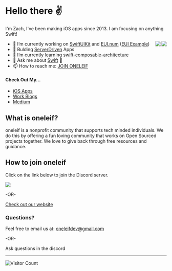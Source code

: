 # Hello there ✌️

I'm Zach, I've been making iOS apps since 2013. I am focusing on anything Swift! 

<img align="right" src="https://github-readme-stats.vercel.app/api?username=0xLeif&show_icons=true&icon_color=f05139&text_color=000000&bg_color=ffffff&hide_title=true&title_color=ffac45&count_private=true" />

<img align="right" src="https://github-profile-trophy.vercel.app/?username=0xLeif" />

- 🔭  I’m currently working on [SwiftUIKit](https://github.com/0xLet/SwiftUIKit) and [EUI.num](https://github.com/0xLeif/EUI.num) ([EUI Example](https://github.com/0xLeif/EUI-POC))
- 🔨  Bulding [ServerDriven](https://github.com/ServerDriven) Apps
- 🌱  I’m currently learning [swift-composable-architecture](https://www.pointfree.co/collections/composable-architecture)
- 💬  Ask me about [Swift](https://github.com/0xLet) 🧡
- 📫  How to reach me: [JOIN ONELEIF](https://discord.com/invite/tv9UdJK)

#### Check Out My...
- [iOS Apps](https://apps.apple.com/lb/developer/zach-eriksen/id851997363)
- [Work Blogs](https://www.clientresourcesinc.com/author/zeriksen/)
- [Medium](https://medium.com/@0xLeif)


## What is oneleif?
oneleif is a nonprofit community that supports tech minded individuals. We do this by offering a fun loving community that works on Open Sourced projects together. 
We love to give back through free resources and guidance.

## How to join oneleif
Click on the link below to join the Discord server.

[![](https://img.shields.io/badge/oneleif-Discord-7284be.svg)](https://discord.gg/tv9UdJK)

-OR-

[Check out our website](http://oneleif.com)


### Questions?
Feel free to email us at: oneleifdev@gmail.com 

-OR-

Ask questions in the discord


***

![Visitor Count](https://profile-counter.glitch.me/0xLeif/count.svg)

